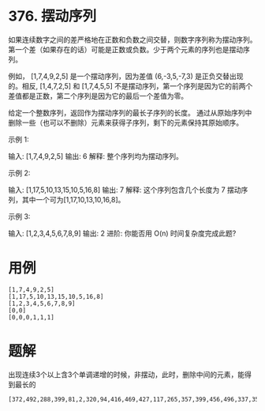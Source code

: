 # 376. 摆动序列
如果连续数字之间的差严格地在正数和负数之间交替，则数字序列称为摆动序列。第一个差（如果存在的话）可能是正数或负数。少于两个元素的序列也是摆动序列。

例如， [1,7,4,9,2,5] 是一个摆动序列，因为差值 (6,-3,5,-7,3) 是正负交替出现的。相反, [1,4,7,2,5] 和 [1,7,4,5,5] 不是摆动序列，第一个序列是因为它的前两个差值都是正数，第二个序列是因为它的最后一个差值为零。

给定一个整数序列，返回作为摆动序列的最长子序列的长度。 通过从原始序列中删除一些（也可以不删除）元素来获得子序列，剩下的元素保持其原始顺序。

示例 1:

输入: [1,7,4,9,2,5]
输出: 6 
解释: 整个序列均为摆动序列。

示例 2:

输入: [1,17,5,10,13,15,10,5,16,8]
输出: 7
解释: 这个序列包含几个长度为 7 摆动序列，其中一个可为[1,17,10,13,10,16,8]。

示例 3:

输入: [1,2,3,4,5,6,7,8,9]
输出: 2
进阶:
你能否用 O(n) 时间复杂度完成此题?

# 用例
```
[1,7,4,9,2,5]
[1,17,5,10,13,15,10,5,16,8]
[1,2,3,4,5,6,7,8,9]
[0,0]
[0,0,0,1,1,1]
```

# 题解

出现连续3个以上含3个单调递增的时候，非摆动，此时，删除中间的元素，能得到最长的

```
[372,492,288,399,81,2,320,94,416,469,427,117,265,357,399,456,496,337,355,219,475,295,457,350,490,470,281,127,131,36,430,412,442,174,128,253,1,56,306,295,340,73,253,130,259,223,14,79,409,384,209,151,317,441,156,275,140,224,128,250,290,191,161,472,477,125,470,230,321,5,311,23,27,248,138,284,215,356,320,194,434,136,221,273,450,440,28,179,36,386,482,203,24,8,391,21,500,484,135,348,292,396,145,443,406,61,212,480,455,78,309,318,84,474,209,225,177,356,227,263,181,476,478,151,494,395,23,114,395,429,450,247,245,150,354,230,100,172,454,155,189,33,290,187,443,123,59,358,241,141,39,196,491,381,157,157,134,431,295,20,123,118,207,199,317,188,267,335,315,308,115,321,56,52,253,492,97,374,398,272,74,206,109,172,471,55,452,452,329,367,372,252,99,62,122,287,320,325,307,481,316,378,87,97,457,21,312,249,354,286,196,43,170,500,265,253,19,480,438,113,473,247,257,33,395,456,246,310,469,408,112,385,53,449,117,122,210,286,149,20,364,372,71,26,155,292,16,72,384,160,79,241,346,230,15,427,96,95,59,151,325,490,223,131,81,294,18,70,171,339,14,40,463,421,355,123,408,357,202,235,390,344,198,98,361,434,174,216,197,274,231,85,494,57,136,258,134,441,477,456,318,155,138,461,65,426,162,90,342,284,374,204,464,9,280,391,491,231,298,284,82,417,355,356,207,367,262,244,283,489,477,143,495,472,372,447,322,399,239,450,168,202,89,333,276,199,416,490,494,488,137,327,113,189,430,320,197,120,71,262,31,295,218,74,238,169,489,308,300,260,397,308,328,267,419,84,357,486,289,312,230,64,468,227,268,28,243,267,254,153,407,399,346,385,77,297,273,484,366,482,491,368,221,423,107,272,98,309,426,181,320,77,185,382,478,398,476,22,328,450,299,211,285,62,344,484,395,466,291,487,301,407,28,295,36,429,99,462,240,124,261,387,30,362,161,156,184,188,99,377,392,442,300,98,285,312,312,365,415,367,105,81,378,413,43,326,490,320,266,390,53,327,75,332,454,29,370,392,360,1,335,355,344,120,417,455,93,60,256,451,188,161,388,338,238,26,275,340,109,185]
```